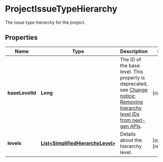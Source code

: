 

# ProjectIssueTypeHierarchy

The issue type hierarchy for the project.

## Properties

| Name | Type | Description | Notes |
|------------ | ------------- | ------------- | -------------|
|**baseLevelId** | **Long** | The ID of the base level. This property is deprecated, see [Change notice: Removing hierarchy level IDs from next-gen APIs](https://developer.atlassian.com/cloud/jira/platform/change-notice-removing-hierarchy-level-ids-from-next-gen-apis/). |  [optional] |
|**levels** | [**List&lt;SimplifiedHierarchyLevel&gt;**](SimplifiedHierarchyLevel.md) | Details about the hierarchy level. |  [optional] [readonly] |



